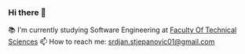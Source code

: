 ### Hi there 👋

<!--
**StjepanovicSrdjan/StjepanovicSrdjan** is a ✨ _special_ ✨ repository because its `README.md` (this file) appears on your GitHub profile.

Here are some ideas to get you started:

- 🔭 I’m currently working on ...
- 🌱 I’m currently learning ...
- 👯 I’m looking to collaborate on ...
- 🤔 I’m looking for help with ...
- 💬 Ask me about ...
- 📫 How to reach me: ...
- 😄 Pronouns: ...
- ⚡ Fun fact: ...
-->

📚 I'm currently studying Software Engineering at [Faculty Of Technical Sciences](http://www.ftn.uns.ac.rs/691618389/fakultet-tehnickih-nauka)
📫 How to reach me: srdjan.stjepanovic01@gmail.com
